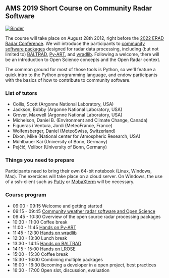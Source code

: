 ## AMS 2019 Short Course on Community Radar Software

[![Binder](https://binder.pangeo.io/badge_logo.svg)](https://binder.pangeo.io/v2/gh/openradar/AMS-Open-Source-Radar-2019/master)


The course will take place on August 28th 2012, right before the [2022 ERAD Radar Conference]([hhttps://cscenter.co.jp/icrm2019/](https://www.erad2022.ch/)). We will introduce the participants to [community software packages](http://openradarscience.org) designed for radar data processing, including (but not limited to) [BALTRAD](http://git.baltrad.eu/), [Py-ART](http://arm-doe.github.io/pyart/), and [wradlib](https://wradlib.org). Following a welcome, there will be an introduction to Open Science concepts and the Open Radar context.

The common ground for most of those tools is Python, so we'll feature a quick intro to the Python programming language, and endow participants with the basics of how to contribute to community software. 

### List of tutors
* Collis, Scott (Argonne National Laboratory, USA)
* Jackson, Bobby (Argonne National Laboratory, USA)
* Grover, Maxwell (Argonne National Laboratory, USA)
* Michelson, Daniel B. (Environment and Climate Change, Canada)
* Figueras i Ventura, Jordi (MeteoFrance, France)
* Wolfensberger, Daniel (MeteoSwiss, Switzerland)
* Dixon, Mike (National center for Atmospheric Research, USA)
* Mühlbauer Kai (University of Bonn, Germany)
* Pejčić, Velibor (University of Bonn, Germany)


### Things you need to prepare
Participants need to bring their own 64-bit notebook (Linux, Windows, Mac).  The exercices will take place on a cloud server. On Windows, the use of a ssh-client such as [Putty](https://www.putty.org/) or [MobaXterm](https://mobaxterm.mobatek.net/) will be necessary. 

### Course program
* 09:00 - 09:15 Welcome and getting started
* 09:15 - 09:45 [Community weather radar software and Open Science](overview-openscience)
* 09:45 - 10:30 Overview of the open source radar processing packages
* 10:30 - 11:00 Coffee break
* 11:00 - 11:45 [Hands on Py-ART](pyart)
* 11:45 - 12:30 [Hands on wradlib](wradlib)
* 12:30 - 13:30 Lunch break
* 13:30 - 14:15 [Hands on BALTRAD](baltrad)
* 14:15 - 15:00 [Hands on LROSE](http://lrose.net/)
* 15:00 - 15:30 Coffee break
* 15:30 - 16:00 Combining multiple packages
* 16:00 - 16:30 Becoming a developer in a open project, best practices
* 16:30 - 17:00 Open slot, discussion, evaluation


